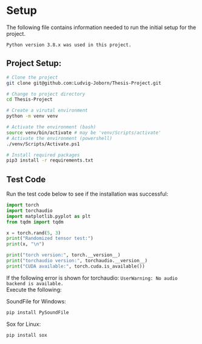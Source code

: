 # Setup
The following file contains information needed to run the initial setup for the project.

```
Python version 3.8.x was used in this project.
```

## Project Setup:

```bash
# Clone the project
git clone git@github.com:Ludvig-Joborn/Thesis-Project.git

# Change to project directory
cd Thesis-Project

# Create a virutal environment
python -m venv venv

# Activate the environment (bash)
source venv/bin/activate # may be 'venv/Scripts/activate'
# Activate the environment (powershell)
./venv/Scripts/Activate.ps1

# Install required packages
pip3 install -r requirements.txt
```
## Test Code
Run the test code below to see if the installation was successful:
```Python
import torch
import torchaudio
import matplotlib.pyplot as plt
from tqdm import tqdm

x = torch.rand(5, 3)
print("Randomized tensor test:")
print(x, "\n")

print("torch version:", torch.__version__)
print("torchaudio version:", torchaudio.__version__)
print("CUDA available:", torch.cuda.is_available())
```

If the following error is shown for torchaudio: 
`UserWarning: No audio backend is available.` \
Execute the following:

SoundFile for Windows:
```bash
pip install PySoundFile
```
Sox for Linux:
```bash
pip install sox
```
